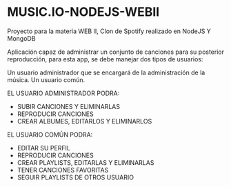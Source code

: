 # MUSIC.IO-NODEJS-WEBII
Proyecto para la materia WEB II, Clon de Spotify realizado en NodeJS Y MongoDB

Aplicación capaz de administrar un conjunto de canciones para su posterior reproducción, para esta app, se debe manejar dos tipos de usuarios:

Un usuario administrador que se encargará de la administración de la música.
Un usuario común.

EL USUARIO ADMINISTRADOR PODRA:
* SUBIR CANCIONES Y ELIMINARLAS
* REPRODUCIR CANCIONES
* CREAR ALBUMES, EDITARLOS Y ELIMINARLOS

EL USUARIO COMÚN PODRA:
* EDITAR SU PERFIL
* REPRODUCIR CANCIONES
* CREAR PLAYLISTS, EDITARLAS Y ELIMINARLAS
* TENER CANCIONES FAVORITAS
* SEGUIR PLAYLISTS DE OTROS USUARIO
